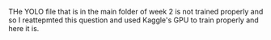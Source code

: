 THe YOLO file that is in the main folder of week 2 is not trained properly and so I reattepmted this question and used Kaggle's GPU to train properly and here
it is.

